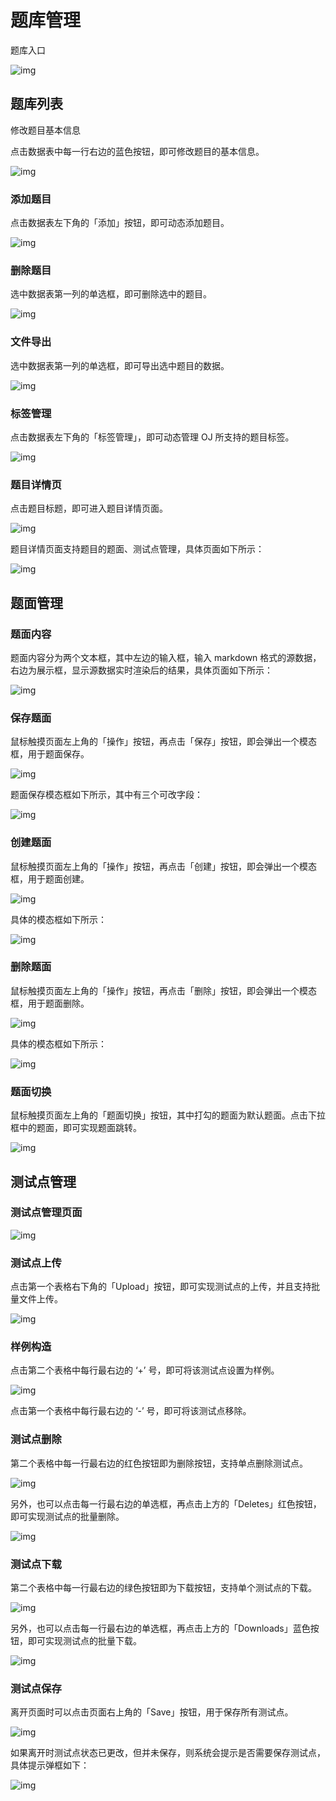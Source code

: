 # 题库管理

题库入口

![img](/img/manager-manual/160467186175.jpg)

## 题库列表

修改题目基本信息

点击数据表中每一行右边的蓝色按钮，即可修改题目的基本信息。

![img](/img/manager-manual/160467186223.jpg)

### 添加题目

点击数据表左下角的「添加」按钮，即可动态添加题目。

![img](/img/manager-manual/160467186279.jpg)

### 删除题目

选中数据表第一列的单选框，即可删除选中的题目。

![img](/img/manager-manual/160467186319.jpg)

### 文件导出

选中数据表第一列的单选框，即可导出选中题目的数据。

![img](/img/manager-manual/160467186397.jpg)

### 标签管理

点击数据表左下角的「标签管理」，即可动态管理 OJ 所支持的题目标签。

![img](/img/manager-manual/160467186494.jpg)

### 题目详情页

点击题目标题，即可进入题目详情页面。

![img](/img/manager-manual/160467186536.jpg)

题目详情页面支持题目的题面、测试点管理，具体页面如下所示：

![img](/img/manager-manual/160467186613.jpg)

## 题面管理

### 题面内容

题面内容分为两个文本框，其中左边的输入框，输入 markdown 格式的源数据，右边为展示框，显示源数据实时渲染后的结果，具体页面如下所示：

![img](/img/manager-manual/160467186673.jpg)

### 保存题面

鼠标触摸页面左上角的「操作」按钮，再点击「保存」按钮，即会弹出一个模态框，用于题面保存。

![img](/img/manager-manual/160467186722.jpg)

题面保存模态框如下所示，其中有三个可改字段：

![img](/img/manager-manual/160467186789.jpg)

### 创建题面

鼠标触摸页面左上角的「操作」按钮，再点击「创建」按钮，即会弹出一个模态框，用于题面创建。

![img](/img/manager-manual/160467186858.jpg)

具体的模态框如下所示：

![img](/img/manager-manual/160467186900.jpg)

### 删除题面

鼠标触摸页面左上角的「操作」按钮，再点击「删除」按钮，即会弹出一个模态框，用于题面删除。

![img](/img/manager-manual/160467186948.jpg)

具体的模态框如下所示：

![img](/img/manager-manual/160467186983.jpg)

### 题面切换

鼠标触摸页面左上角的「题面切换」按钮，其中打勾的题面为默认题面。点击下拉框中的题面，即可实现题面跳转。

![img](/img/manager-manual/160467187073.jpg)

## 测试点管理

### 测试点管理页面

![img](/img/manager-manual/160467187130.jpg)

### 测试点上传

点击第一个表格右下角的「Upload」按钮，即可实现测试点的上传，并且支持批量文件上传。

![img](/img/manager-manual/160467187180.jpg)

### 样例构造

点击第二个表格中每行最右边的 ‘+’ 号，即可将该测试点设置为样例。

![img](/img/manager-manual/160467187266.jpg)

点击第一个表格中每行最右边的 ‘-’ 号，即可将该测试点移除。

### 测试点删除

第二个表格中每一行最右边的红色按钮即为删除按钮，支持单点删除测试点。

![img](/img/manager-manual/160467187312.jpg)

另外，也可以点击每一行最右边的单选框，再点击上方的「Deletes」红色按钮，即可实现测试点的批量删除。

![img](/img/manager-manual/160467187360.jpg)

### 测试点下载

第二个表格中每一行最右边的绿色按钮即为下载按钮，支持单个测试点的下载。

![img](/img/manager-manual/160467187406.jpg)

另外，也可以点击每一行最右边的单选框，再点击上方的「Downloads」蓝色按钮，即可实现测试点的批量下载。

![img](/img/manager-manual/160467187473.jpg)

### 测试点保存

离开页面时可以点击页面右上角的「Save」按钮，用于保存所有测试点。

![img](/img/manager-manual/160467187521.jpg)

如果离开时测试点状态已更改，但并未保存，则系统会提示是否需要保存测试点，具体提示弹框如下：

![img](/img/manager-manual/160467187636.jpg)
